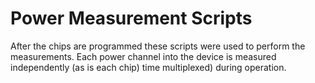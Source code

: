 # Power Measurement Scripts

After the chips are programmed these scripts were used to perform the measurements. Each power channel into the device is measured independently (as is each chip) time multiplexed) during operation.



